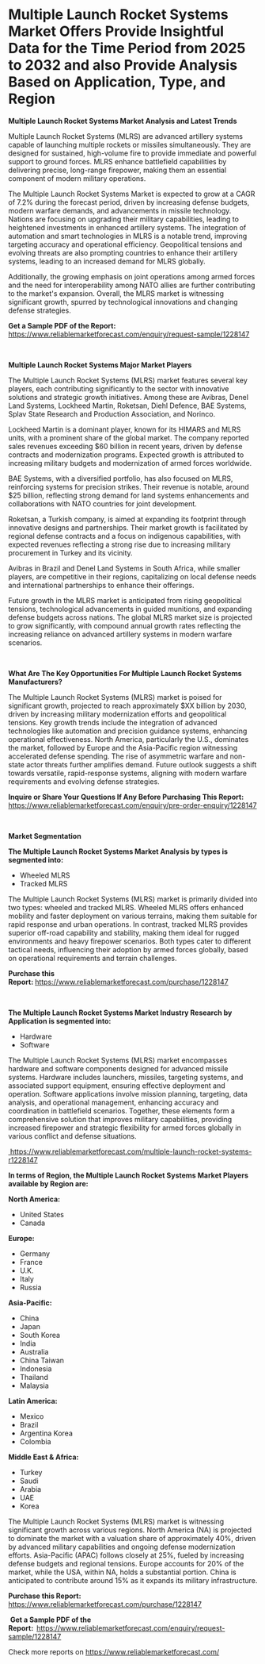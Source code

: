 <p><h1>Multiple Launch Rocket Systems Market Offers Provide Insightful Data for the Time Period from 2025 to 2032 and also Provide Analysis Based on Application, Type, and Region</h1></p><p><strong>Multiple Launch Rocket Systems Market Analysis and Latest Trends</strong></p>
<p><p>Multiple Launch Rocket Systems (MLRS) are advanced artillery systems capable of launching multiple rockets or missiles simultaneously. They are designed for sustained, high-volume fire to provide immediate and powerful support to ground forces. MLRS enhance battlefield capabilities by delivering precise, long-range firepower, making them an essential component of modern military operations.</p><p>The Multiple Launch Rocket Systems Market is expected to grow at a CAGR of 7.2% during the forecast period, driven by increasing defense budgets, modern warfare demands, and advancements in missile technology. Nations are focusing on upgrading their military capabilities, leading to heightened investments in enhanced artillery systems. The integration of automation and smart technologies in MLRS is a notable trend, improving targeting accuracy and operational efficiency. Geopolitical tensions and evolving threats are also prompting countries to enhance their artillery systems, leading to an increased demand for MLRS globally.</p><p>Additionally, the growing emphasis on joint operations among armed forces and the need for interoperability among NATO allies are further contributing to the market's expansion. Overall, the MLRS market is witnessing significant growth, spurred by technological innovations and changing defense strategies.</p></p>
<p><strong>Get a Sample PDF of the Report:&nbsp;</strong> <a href="https://www.reliablemarketforecast.com/enquiry/request-sample/1228147?utm_campaign=2866&utm_medium=2&utm_source=Github&utm_content=ia&utm_term=30032025&utm_id=multiple-launch-rocket-systems">https://www.reliablemarketforecast.com/enquiry/request-sample/1228147</a></p>
<p>&nbsp;</p>
<p><strong>Multiple Launch Rocket Systems Major Market Players</strong></p>
<p><p>The Multiple Launch Rocket Systems (MLRS) market features several key players, each contributing significantly to the sector with innovative solutions and strategic growth initiatives. Among these are Avibras, Denel Land Systems, Lockheed Martin, Roketsan, Diehl Defence, BAE Systems, Splav State Research and Production Association, and Norinco.</p><p>Lockheed Martin is a dominant player, known for its HIMARS and MLRS units, with a prominent share of the global market. The company reported sales revenues exceeding $60 billion in recent years, driven by defense contracts and modernization programs. Expected growth is attributed to increasing military budgets and modernization of armed forces worldwide.</p><p>BAE Systems, with a diversified portfolio, has also focused on MLRS, reinforcing systems for precision strikes. Their revenue is notable, around $25 billion, reflecting strong demand for land systems enhancements and collaborations with NATO countries for joint development.</p><p>Roketsan, a Turkish company, is aimed at expanding its footprint through innovative designs and partnerships. Their market growth is facilitated by regional defense contracts and a focus on indigenous capabilities, with expected revenues reflecting a strong rise due to increasing military procurement in Turkey and its vicinity.</p><p>Avibras in Brazil and Denel Land Systems in South Africa, while smaller players, are competitive in their regions, capitalizing on local defense needs and international partnerships to enhance their offerings.</p><p>Future growth in the MLRS market is anticipated from rising geopolitical tensions, technological advancements in guided munitions, and expanding defense budgets across nations. The global MLRS market size is projected to grow significantly, with compound annual growth rates reflecting the increasing reliance on advanced artillery systems in modern warfare scenarios.</p></p>
<p>&nbsp;</p>
<p><strong>What Are The Key Opportunities For Multiple Launch Rocket Systems Manufacturers?</strong></p>
<p><p>The Multiple Launch Rocket Systems (MLRS) market is poised for significant growth, projected to reach approximately $XX billion by 2030, driven by increasing military modernization efforts and geopolitical tensions. Key growth trends include the integration of advanced technologies like automation and precision guidance systems, enhancing operational effectiveness. North America, particularly the U.S., dominates the market, followed by Europe and the Asia-Pacific region witnessing accelerated defense spending. The rise of asymmetric warfare and non-state actor threats further amplifies demand. Future outlook suggests a shift towards versatile, rapid-response systems, aligning with modern warfare requirements and evolving defense strategies.</p></p>
<p><strong>Inquire or Share Your Questions If Any Before Purchasing This Report:</strong> <a href="https://www.reliablemarketforecast.com/enquiry/pre-order-enquiry/1228147?utm_campaign=2866&utm_medium=2&utm_source=Github&utm_content=ia&utm_term=30032025&utm_id=multiple-launch-rocket-systems">https://www.reliablemarketforecast.com/enquiry/pre-order-enquiry/1228147</a></p>
<p>&nbsp;</p>
<p><strong>Market Segmentation</strong></p>
<p><strong>The Multiple Launch Rocket Systems Market Analysis by types is segmented into:</strong></p>
<p><ul><li>Wheeled MLRS</li><li>Tracked MLRS</li></ul></p>
<p><p>The Multiple Launch Rocket Systems (MLRS) market is primarily divided into two types: wheeled and tracked MLRS. Wheeled MLRS offers enhanced mobility and faster deployment on various terrains, making them suitable for rapid response and urban operations. In contrast, tracked MLRS provides superior off-road capability and stability, making them ideal for rugged environments and heavy firepower scenarios. Both types cater to different tactical needs, influencing their adoption by armed forces globally, based on operational requirements and terrain challenges.</p></p>
<p><strong>Purchase this Report:&nbsp;</strong><a href="https://www.reliablemarketforecast.com/purchase/1228147?utm_campaign=2866&utm_medium=2&utm_source=Github&utm_content=ia&utm_term=30032025&utm_id=multiple-launch-rocket-systems">https://www.reliablemarketforecast.com/purchase/1228147</a></p>
<p>&nbsp;</p>
<p><strong>The Multiple Launch Rocket Systems Market Industry Research by Application is segmented into:</strong></p>
<p><ul><li>Hardware</li><li>Software</li></ul></p>
<p><p>The Multiple Launch Rocket Systems (MLRS) market encompasses hardware and software components designed for advanced missile systems. Hardware includes launchers, missiles, targeting systems, and associated support equipment, ensuring effective deployment and operation. Software applications involve mission planning, targeting, data analysis, and operational management, enhancing accuracy and coordination in battlefield scenarios. Together, these elements form a comprehensive solution that improves military capabilities, providing increased firepower and strategic flexibility for armed forces globally in various conflict and defense situations.</p></p>
<p><a href="https://www.reliablemarketforecast.com/multiple-launch-rocket-systems-r1228147?utm_campaign=2866&utm_medium=2&utm_source=Github&utm_content=ia&utm_term=30032025&utm_id=multiple-launch-rocket-systems">&nbsp;https://www.reliablemarketforecast.com/multiple-launch-rocket-systems-r1228147</a></p>
<p><strong>In terms of Region, the Multiple Launch Rocket Systems Market Players available by Region are:</strong></p>
<p>
    <p> <strong> North America: </strong>
        <ul>
            <li>United States</li>
            <li>Canada</li>
        </ul>
        </p> 
    <p> <strong> Europe: </strong>
        <ul>
            <li>Germany</li>
            <li>France</li>
            <li>U.K.</li>
            <li>Italy</li>
            <li>Russia</li>
        </ul>
        </p> 
    <p> <strong> Asia-Pacific: </strong>
        <ul>
            <li>China</li>
            <li>Japan</li>
            <li>South Korea</li>
            <li>India</li>
            <li>Australia</li>
            <li>China Taiwan</li>
            <li>Indonesia</li>
            <li>Thailand</li>
            <li>Malaysia</li>
        </ul>
        </p> 
    <p> <strong> Latin America: </strong>
        <ul>
            <li>Mexico</li>
            <li>Brazil</li>
            <li>Argentina Korea</li>
            <li>Colombia</li>
        </ul>
        </p> 
    <p> <strong> Middle East & Africa: </strong>
        <ul>
            <li>Turkey</li>
            <li>Saudi</li>
            <li>Arabia</li>
            <li>UAE</li>
            <li>Korea</li>
        </ul>
    </p>
    </p>
<p><p>The Multiple Launch Rocket Systems (MLRS) market is witnessing significant growth across various regions. North America (NA) is projected to dominate the market with a valuation share of approximately 40%, driven by advanced military capabilities and ongoing defense modernization efforts. Asia-Pacific (APAC) follows closely at 25%, fueled by increasing defense budgets and regional tensions. Europe accounts for 20% of the market, while the USA, within NA, holds a substantial portion. China is anticipated to contribute around 15% as it expands its military infrastructure.</p></p>
<p><strong>Purchase this Report: </strong><a href="https://www.reliablemarketforecast.com/purchase/1228147?utm_campaign=2866&utm_medium=2&utm_source=Github&utm_content=ia&utm_term=30032025&utm_id=multiple-launch-rocket-systems">https://www.reliablemarketforecast.com/purchase/1228147</a></p>
<p>&nbsp;<strong>Get a Sample PDF of the Report:&nbsp;&nbsp;</strong><a href="https://www.reliablemarketforecast.com/enquiry/request-sample/1228147?utm_campaign=2866&utm_medium=2&utm_source=Github&utm_content=ia&utm_term=30032025&utm_id=multiple-launch-rocket-systems">https://www.reliablemarketforecast.com/enquiry/request-sample/1228147</a></p>
<p><strong></strong></p>
<p>Check more reports on <a href="https://www.reliablemarketforecast.com/?utm_campaign=2866&utm_medium=2&utm_source=Github&utm_content=ia&utm_term=30032025&utm_id=multiple-launch-rocket-systems">https://www.reliablemarketforecast.com/</a></p>
